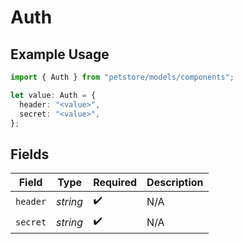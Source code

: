 # Auth

## Example Usage

```typescript
import { Auth } from "petstore/models/components";

let value: Auth = {
  header: "<value>",
  secret: "<value>",
};
```

## Fields

| Field              | Type               | Required           | Description        |
| ------------------ | ------------------ | ------------------ | ------------------ |
| `header`           | *string*           | :heavy_check_mark: | N/A                |
| `secret`           | *string*           | :heavy_check_mark: | N/A                |